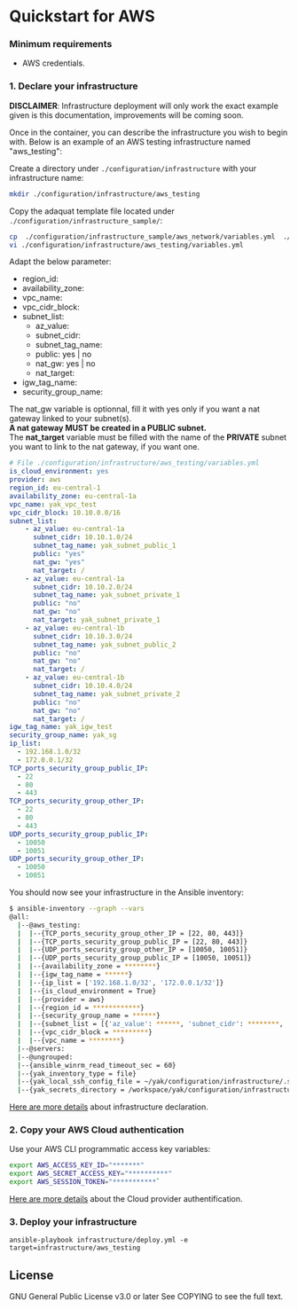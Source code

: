 # Quickstart for AWS

### Minimum requirements

- AWS credentials.

### 1. Declare your infrastructure

**DISCLAIMER**: Infrastructure deployment will only work the exact example given is this documentation, improvements will be coming soon.


Once in the container, you can describe the infrastructure you wish to begin with.
Below is an example of an AWS testing infrastructure named "aws_testing":

Create a directory under `./configuration/infrastructure` with your infrastructure name:

```bash
mkdir ./configuration/infrastructure/aws_testing
```

Copy the adaquat template file located under `./configuration/infrastructure_sample/`:

```bash
cp  ./configuration/infrastructure_sample/aws_network/variables.yml  ./configuration/infrastructure/aws_testing
vi ./configuration/infrastructure/aws_testing/variables.yml
```

Adapt the below parameter:

- region_id: 
- availability_zone: 
- vpc_name: 
- vpc_cidr_block: 
- subnet_list:
    - az_value: 
    - subnet_cidr: 
    - subnet_tag_name:
    - public: yes | no 
    - nat_gw: yes | no 
    - nat_target: 
- igw_tag_name: 
- security_group_name:

The nat_gw variable is optionnal, fill it with yes only if you want a nat gateway linked to your subnet(s).  
**A nat gateway MUST be created in a PUBLIC subnet.**  
The **nat_target** variable must be filled with the name of the **PRIVATE** subnet you want to link to the nat gateway, if you want one.


```yaml
# File ./configuration/infrastructure/aws_testing/variables.yml
is_cloud_environment: yes
provider: aws
region_id: eu-central-1
availability_zone: eu-central-1a
vpc_name: yak_vpc_test
vpc_cidr_block: 10.10.0.0/16
subnet_list:
    - az_value: eu-central-1a
      subnet_cidr: 10.10.1.0/24
      subnet_tag_name: yak_subnet_public_1
      public: "yes"
      nat_gw: "yes"
      nat_target: /
    - az_value: eu-central-1a
      subnet_cidr: 10.10.2.0/24
      subnet_tag_name: yak_subnet_private_1
      public: "no"
      nat_gw: "no"
      nat_target: yak_subnet_private_1
    - az_value: eu-central-1b
      subnet_cidr: 10.10.3.0/24
      subnet_tag_name: yak_subnet_public_2
      public: "no"
      nat_gw: "no"
      nat_target: /
    - az_value: eu-central-1b
      subnet_cidr: 10.10.4.0/24
      subnet_tag_name: yak_subnet_private_2
      public: "no"
      nat_gw: "no"
      nat_target: /
igw_tag_name: yak_igw_test
security_group_name: yak_sg
ip_list:
  - 192.168.1.0/32
  - 172.0.0.1/32
TCP_ports_security_group_public_IP: 
  - 22
  - 80
  - 443
TCP_ports_security_group_other_IP: 
  - 22
  - 80
  - 443
UDP_ports_security_group_public_IP: 
  - 10050
  - 10051
UDP_ports_security_group_other_IP: 
  - 10050
  - 10051
```

You should now see your infrastructure in the Ansible inventory:

```bash
$ ansible-inventory --graph --vars
@all:
  |--@aws_testing:
  |  |--{TCP_ports_security_group_other_IP = [22, 80, 443]}
  |  |--{TCP_ports_security_group_public_IP = [22, 80, 443]}
  |  |--{UDP_ports_security_group_other_IP = [10050, 10051]}
  |  |--{UDP_ports_security_group_public_IP = [10050, 10051]}
  |  |--{availability_zone = ********}
  |  |--{igw_tag_name = ******}
  |  |--{ip_list = ['192.168.1.0/32', '172.0.0.1/32']}
  |  |--{is_cloud_environment = True}
  |  |--{provider = aws}
  |  |--{region_id = ************}
  |  |--{security_group_name = ******}
  |  |--{subnet_list = [{'az_value': ******, 'subnet_cidr': ********, 'subnet_tag_name': *******, 'nat_gw': **}],[...]}
  |  |--{vpc_cidr_block = *********}
  |  |--{vpc_name = ********}
  |--@servers:
  |--@ungrouped:
  |--{ansible_winrm_read_timeout_sec = 60}
  |--{yak_inventory_type = file}
  |--{yak_local_ssh_config_file = ~/yak/configuration/infrastructure/.ssh/config}
  |--{yak_secrets_directory = /workspace/yak/configuration/infrastructure/secrets}
```

[Here are more details](https://gitlab.com/yak4all/yak/-/blob/main/docs/configuration/infrastructure.md) about infrastructure declaration.


### 2. Copy your AWS Cloud authentication

Use your AWS CLI programmatic access key variables:

```bash
export AWS_ACCESS_KEY_ID="*******"
export AWS_SECRET_ACCESS_KEY="**********"
export AWS_SESSION_TOKEN="***********`
```

[Here are more details](https://gitlab.com/yak4all/yak/-/blob/main/docs/configuration/cloud_authentication.md) about the Cloud provider authentification.

### 3. Deploy your infrastructure

```
ansible-playbook infrastructure/deploy.yml -e target=infrastructure/aws_testing
```


## License

GNU General Public License v3.0 or later
See COPYING to see the full text.
